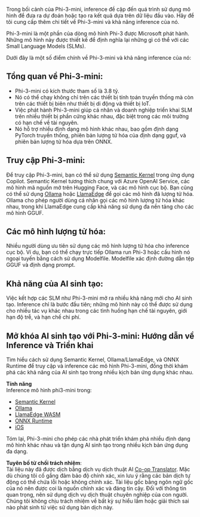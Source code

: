 <!--
CO_OP_TRANSLATOR_METADATA:
{
  "original_hash": "f1ff728038c4f554b660a36b76cbdd6e",
  "translation_date": "2025-05-09T12:28:53+00:00",
  "source_file": "md/01.Introduction/03/overview.md",
  "language_code": "vi"
}
-->
Trong bối cảnh của Phi-3-mini, inference đề cập đến quá trình sử dụng mô hình để đưa ra dự đoán hoặc tạo ra kết quả dựa trên dữ liệu đầu vào. Hãy để tôi cung cấp thêm chi tiết về Phi-3-mini và khả năng inference của nó.

Phi-3-mini là một phần của dòng mô hình Phi-3 được Microsoft phát hành. Những mô hình này được thiết kế để định nghĩa lại những gì có thể với các Small Language Models (SLMs).

Dưới đây là một số điểm chính về Phi-3-mini và khả năng inference của nó:

## **Tổng quan về Phi-3-mini:**
- Phi-3-mini có kích thước tham số là 3.8 tỷ.
- Nó có thể chạy không chỉ trên các thiết bị tính toán truyền thống mà còn trên các thiết bị biên như thiết bị di động và thiết bị IoT.
- Việc phát hành Phi-3-mini giúp cá nhân và doanh nghiệp triển khai SLM trên nhiều thiết bị phần cứng khác nhau, đặc biệt trong các môi trường có hạn chế về tài nguyên.
- Nó hỗ trợ nhiều định dạng mô hình khác nhau, bao gồm định dạng PyTorch truyền thống, phiên bản lượng tử hóa của định dạng gguf, và phiên bản lượng tử hóa dựa trên ONNX.

## **Truy cập Phi-3-mini:**
Để truy cập Phi-3-mini, bạn có thể sử dụng [Semantic Kernel](https://github.com/microsoft/SemanticKernelCookBook?WT.mc_id=aiml-138114-kinfeylo) trong ứng dụng Copilot. Semantic Kernel tương thích chung với Azure OpenAI Service, các mô hình mã nguồn mở trên Hugging Face, và các mô hình cục bộ.
Bạn cũng có thể sử dụng [Ollama](https://ollama.com) hoặc [LlamaEdge](https://llamaedge.com) để gọi các mô hình đã lượng tử hóa. Ollama cho phép người dùng cá nhân gọi các mô hình lượng tử hóa khác nhau, trong khi LlamaEdge cung cấp khả năng sử dụng đa nền tảng cho các mô hình GGUF.

## **Các mô hình lượng tử hóa:**
Nhiều người dùng ưu tiên sử dụng các mô hình lượng tử hóa cho inference cục bộ. Ví dụ, bạn có thể chạy trực tiếp Ollama run Phi-3 hoặc cấu hình nó ngoại tuyến bằng cách sử dụng Modelfile. Modelfile xác định đường dẫn tệp GGUF và định dạng prompt.

## **Khả năng của AI sinh tạo:**
Việc kết hợp các SLM như Phi-3-mini mở ra nhiều khả năng mới cho AI sinh tạo. Inference chỉ là bước đầu tiên; những mô hình này có thể được sử dụng cho nhiều tác vụ khác nhau trong các tình huống hạn chế tài nguyên, giới hạn độ trễ, và hạn chế chi phí.

## **Mở khóa AI sinh tạo với Phi-3-mini: Hướng dẫn về Inference và Triển khai**  
Tìm hiểu cách sử dụng Semantic Kernel, Ollama/LlamaEdge, và ONNX Runtime để truy cập và inference các mô hình Phi-3-mini, đồng thời khám phá các khả năng của AI sinh tạo trong nhiều kịch bản ứng dụng khác nhau.

**Tính năng**  
Inference mô hình phi3-mini trong:

- [Semantic Kernel](https://github.com/Azure-Samples/Phi-3MiniSamples/tree/main/semantickernel?WT.mc_id=aiml-138114-kinfeylo)
- [Ollama](https://github.com/Azure-Samples/Phi-3MiniSamples/tree/main/ollama?WT.mc_id=aiml-138114-kinfeylo)
- [LlamaEdge WASM](https://github.com/Azure-Samples/Phi-3MiniSamples/tree/main/wasm?WT.mc_id=aiml-138114-kinfeylo)
- [ONNX Runtime](https://github.com/Azure-Samples/Phi-3MiniSamples/tree/main/onnx?WT.mc_id=aiml-138114-kinfeylo)
- [iOS](https://github.com/Azure-Samples/Phi-3MiniSamples/tree/main/ios?WT.mc_id=aiml-138114-kinfeylo)

Tóm lại, Phi-3-mini cho phép các nhà phát triển khám phá nhiều định dạng mô hình khác nhau và tận dụng AI sinh tạo trong nhiều kịch bản ứng dụng đa dạng.

**Tuyên bố từ chối trách nhiệm**:  
Tài liệu này đã được dịch bằng dịch vụ dịch thuật AI [Co-op Translator](https://github.com/Azure/co-op-translator). Mặc dù chúng tôi cố gắng đảm bảo độ chính xác, xin lưu ý rằng các bản dịch tự động có thể chứa lỗi hoặc không chính xác. Tài liệu gốc bằng ngôn ngữ gốc của nó nên được coi là nguồn chính xác và đáng tin cậy. Đối với thông tin quan trọng, nên sử dụng dịch vụ dịch thuật chuyên nghiệp của con người. Chúng tôi không chịu trách nhiệm về bất kỳ sự hiểu lầm hoặc giải thích sai nào phát sinh từ việc sử dụng bản dịch này.